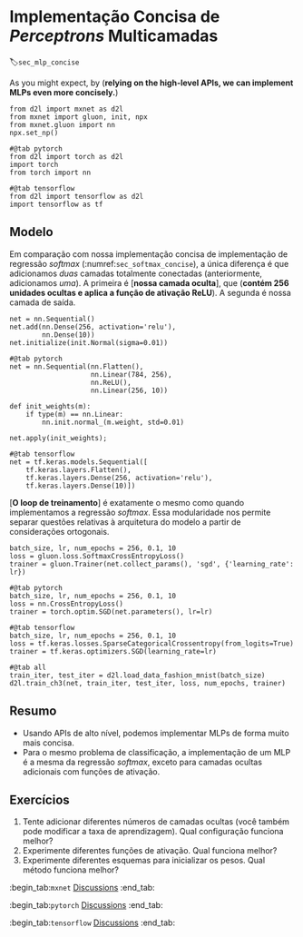 # Implementação Concisa de *Perceptrons* Multicamadas
:label:`sec_mlp_concise`

As you might expect, by (**relying on the high-level APIs,
we can implement MLPs even more concisely.**)

```{.python .input}
from d2l import mxnet as d2l
from mxnet import gluon, init, npx
from mxnet.gluon import nn
npx.set_np()
```

```{.python .input}
#@tab pytorch
from d2l import torch as d2l
import torch
from torch import nn
```

```{.python .input}
#@tab tensorflow
from d2l import tensorflow as d2l
import tensorflow as tf
```

## Modelo

Em comparação com nossa implementação concisa
de implementação de regressão *softmax*
(:numref:`sec_softmax_concise`),
a única diferença é que adicionamos
*duas* camadas totalmente conectadas
(anteriormente, adicionamos *uma*).
A primeira é [**nossa camada oculta**],
que (**contém 256 unidades ocultas
e aplica a função de ativação ReLU**).
A segunda é nossa camada de saída.

```{.python .input}
net = nn.Sequential()
net.add(nn.Dense(256, activation='relu'),
        nn.Dense(10))
net.initialize(init.Normal(sigma=0.01))
```

```{.python .input}
#@tab pytorch
net = nn.Sequential(nn.Flatten(),
                    nn.Linear(784, 256),
                    nn.ReLU(),
                    nn.Linear(256, 10))

def init_weights(m):
    if type(m) == nn.Linear:
        nn.init.normal_(m.weight, std=0.01)

net.apply(init_weights);
```

```{.python .input}
#@tab tensorflow
net = tf.keras.models.Sequential([
    tf.keras.layers.Flatten(),
    tf.keras.layers.Dense(256, activation='relu'),
    tf.keras.layers.Dense(10)])
```

[**O loop de treinamento**] é exatamente o mesmo
como quando implementamos a regressão *softmax*.
Essa modularidade nos permite separar
questões relativas à arquitetura do modelo
a partir de considerações ortogonais.

```{.python .input}
batch_size, lr, num_epochs = 256, 0.1, 10
loss = gluon.loss.SoftmaxCrossEntropyLoss()
trainer = gluon.Trainer(net.collect_params(), 'sgd', {'learning_rate': lr})
```

```{.python .input}
#@tab pytorch
batch_size, lr, num_epochs = 256, 0.1, 10
loss = nn.CrossEntropyLoss()
trainer = torch.optim.SGD(net.parameters(), lr=lr)
```

```{.python .input}
#@tab tensorflow
batch_size, lr, num_epochs = 256, 0.1, 10
loss = tf.keras.losses.SparseCategoricalCrossentropy(from_logits=True)
trainer = tf.keras.optimizers.SGD(learning_rate=lr)
```

```{.python .input}
#@tab all
train_iter, test_iter = d2l.load_data_fashion_mnist(batch_size)
d2l.train_ch3(net, train_iter, test_iter, loss, num_epochs, trainer)
```

## Resumo

* Usando APIs de alto nível, podemos implementar MLPs de forma muito mais concisa.
* Para o mesmo problema de classificação, a implementação de um MLP é a mesma da regressão *softmax*, exceto para camadas ocultas adicionais com funções de ativação.

## Exercícios

1. Tente adicionar diferentes números de camadas ocultas (você também pode modificar a taxa de aprendizagem). Qual configuração funciona melhor?
1. Experimente diferentes funções de ativação. Qual funciona melhor?
1. Experimente diferentes esquemas para inicializar os pesos. Qual método funciona melhor?

:begin_tab:`mxnet`
[Discussions](https://discuss.d2l.ai/t/94)
:end_tab:

:begin_tab:`pytorch`
[Discussions](https://discuss.d2l.ai/t/95)
:end_tab:

:begin_tab:`tensorflow`
[Discussions](https://discuss.d2l.ai/t/262)
:end_tab:
<!--stackedit_data:
eyJoaXN0b3J5IjpbLTU5MDk2OTMwN119
-->